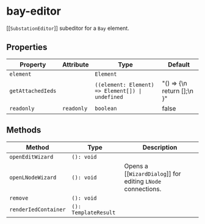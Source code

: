 # bay-editor

[[`SubstationEditor`]] subeditor for a `Bay` element.

## Properties

| Property          | Attribute  | Type                                             | Default                        |
|-------------------|------------|--------------------------------------------------|--------------------------------|
| `element`         |            | `Element`                                        |                                |
| `getAttachedIeds` |            | `((element: Element) => Element[]) \| undefined` | "() => {\n    return [];\n  }" |
| `readonly`        | `readonly` | `boolean`                                        | false                          |

## Methods

| Method               | Type                 | Description                                      |
|----------------------|----------------------|--------------------------------------------------|
| `openEditWizard`     | `(): void`           |                                                  |
| `openLNodeWizard`    | `(): void`           | Opens a [[`WizardDialog`]] for editing `LNode` connections. |
| `remove`             | `(): void`           |                                                  |
| `renderIedContainer` | `(): TemplateResult` |                                                  |
